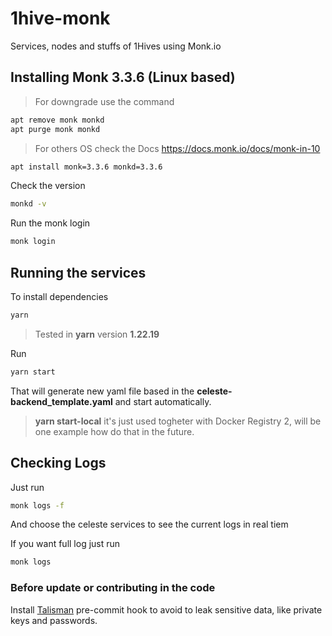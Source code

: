 # 1hive-monk

Services, nodes and stuffs of 1Hives using Monk.io

## Installing Monk 3.3.6 (Linux based)

> For downgrade use the command

```bash
apt remove monk monkd
apt purge monk monkd
```

> For others OS check the Docs https://docs.monk.io/docs/monk-in-10

```bash
apt install monk=3.3.6 monkd=3.3.6
```

Check the version

```bash
monkd -v
```

Run the monk login

```bash
monk login
```

## Running the services

To install dependencies

```bash
yarn
```

> Tested in **yarn** version **1.22.19**

Run

```bash
yarn start
```

That will generate new yaml file based in the **celeste-backend_template.yaml** and start automatically.

> **yarn start-local** it's just used togheter with Docker Registry 2, will be one example how do that in the future.

## Checking Logs

Just run

```bash
monk logs -f
```

And choose the celeste services to see the current logs in real tiem

If you want full log just run

```bash
monk logs
```

### Before update or contributing in the code

Install [Talisman](https://github.com/thoughtworks/talisman) pre-commit hook to avoid to leak sensitive data, like private keys and passwords.
